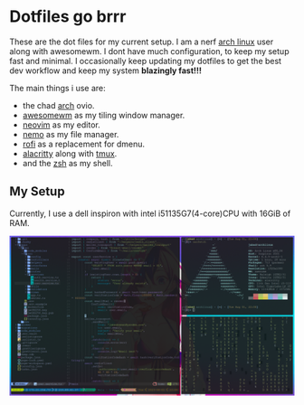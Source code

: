 # Dotfiles go brrr

These are the dot files for my current setup. I am a nerf [arch linux](https://archlinux.org) user along with awesomewm. I dont have much configuration, to keep my setup fast and minimal. I occasionally keep updating my dotfiles to get the best dev workflow and keep my system **blazingly fast!!!** 

The main things i use are:

- the chad [arch](https://archlinux.org) ovio.
- [awesomewm](https://awesomewm.org) as my tiling window manager.
- [neovim](https://neovim.io) as my editor.
- [nemo](https://github.com/linuxmint/nemo) as my file manager.
- [rofi](https://github.com/davatorium/rofi) as a replacement for dmenu.
- [alacritty](https://github.com/alacritty/alacritty) along with [tmux](https://github.com/tmux/tmux).
- and the [zsh](https://zsh.org) as my shell.


## My Setup

Currently, I use a dell inspiron with intel i51135G7(4-core)CPU with 16GiB of RAM. 

![pon](./assets/xense.png)
